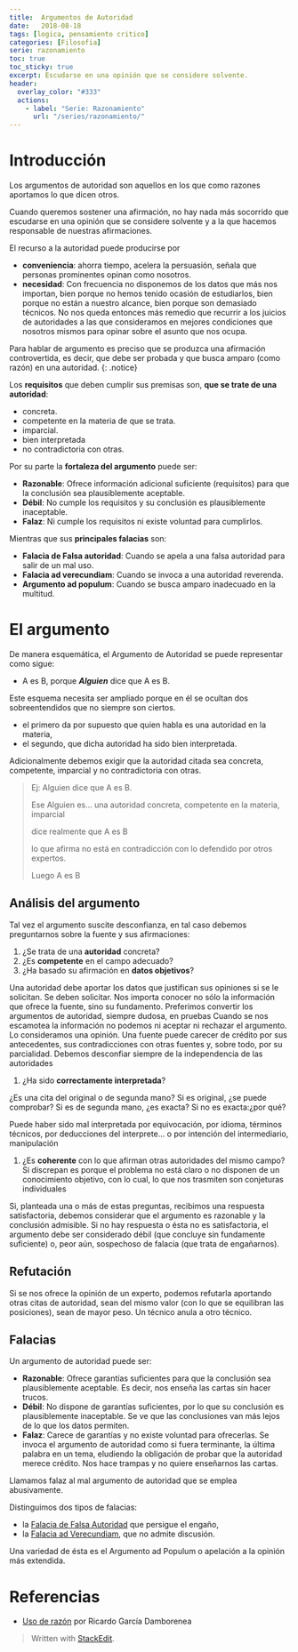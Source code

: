 ```yaml
---
title:  Argumentos de Autoridad
date:   2018-08-18
tags: [logica, pensamiento critico]
categories: [Filosofia]
serie: razonamiento
toc: true
toc_sticky: true
excerpt: Escudarse en una opinión que se considere solvente.
header:
  overlay_color: "#333"
  actions:
    - label: "Serie: Razonamiento"
      url: "/series/razonamiento/"
---
```

# Introducción
Los argumentos de autoridad son aquellos en los que como razones aportamos lo que dicen otros.

Cuando queremos sostener una afirmación, no hay nada más socorrido que escudarse en una opinión que se considere solvente y a la que hacemos responsable de nuestras afirmaciones.

El recurso a la autoridad puede producirse por
-   **conveniencia**: ahorra tiempo, acelera la persuasión, señala que personas prominentes opinan como nosotros.
-   **necesidad**: Con frecuencia no disponemos de los datos que más nos importan, bien porque no hemos tenido ocasión de estudiarlos, bien porque no están a nuestro alcance, bien porque son demasiado técnicos. No nos queda entonces más remedio que recurrir a los juicios de autoridades a las que consideramos en mejores condiciones que nosotros mismos para opinar sobre el asunto que nos ocupa.

Para hablar de argumento es preciso que se produzca una afirmación controvertida, es decir, que debe ser probada y que busca amparo (como razón) en una autoridad.
{: .notice}

Los  **requisitos**  que deben cumplir sus premisas son, **que se trate de una autoridad**:
 -   concreta.
-   competente en la materia de que se trata.
-   imparcial.
-   bien interpretada
-   no contradictoria con otras.

Por su parte la **fortaleza del argumento** puede ser:
-   **Razonable**: Ofrece información adicional suficiente (requisitos) para que la conclusión sea plausiblemente aceptable.
 -   **Débil**: No cumple los requisitos y su conclusión es plausiblemente inaceptable.
-   **Falaz**: Ni cumple los requisitos ni existe voluntad para cumplirlos.

Mientras que sus  **principales falacias**  son:
 -   **Falacia de Falsa autoridad**: Cuando se apela a una falsa autoridad para salir de un mal uso.
-   **Falacia ad verecundiam**: Cuando se invoca a una autoridad reverenda.
-   **Argumento ad populum**: Cuando se busca amparo inadecuado en la multitud.

# El argumento
De manera esquemática, el Argumento de Autoridad se puede represen­tar como sigue:
- A es B, porque **_Alguien_** dice que A es B.

Este esquema necesita ser ampliado porque en él se ocultan dos sobreentendidos que no siempre son ciertos.
-   el primero da por supuesto que quien habla es una autoridad en la materia,
-   el segundo, que dicha autoridad ha sido bien interpretada.

Adicionalmente debemos exigir que la autoridad citada sea concreta, competente, imparcial y no contradictoria con otras.

>Ej: Alguien dice que A es B.
>
>Ese Alguien es... una autoridad concreta, competente en la materia, imparcial
> 
> dice realmente que A es B
> 
 >lo que afirma no está en contradicción con lo defendido por otros expertos.
>
>Luego A es B

## Análisis del argumento

Tal vez el argumento suscite desconfianza, en tal caso debemos preguntarnos sobre la fuente y sus afirmaciones:

1.  ¿Se trata de una  **autoridad**  concreta?
2.  ¿Es  **competente**  en el campo adecuado?
3.  ¿Ha basado su afirmación en  **datos objetivos**?

Una autoridad debe aportar los datos que justifican sus opiniones si se le solicitan. Se deben solicitar. Nos importa conocer no sólo la información que ofrece la fuente, sino su fundamento. Preferimos convertir los argumentos de autoridad, siempre dudosa, en pruebas
Cuando se nos escamotea la información no podemos ni aceptar ni rechazar el argumento. Lo consideramos una opinión.
Una fuente puede carecer de crédito por sus antecedentes, sus contradicciones con otras fuentes y, sobre todo, por su parcialidad.
Debemos desconfiar siempre de la independencia de las autoridades

1.  ¿Ha sido  **correctamente interpretada**?

¿Es una cita del original o de segunda mano?
 Si es original, ¿se puede comprobar?
 Si es de segunda mano, ¿es exacta?
 Si no es exacta:¿por qué? 

Puede haber sido mal interpretada por equivocación, por idioma, términos técnicos, por deducciones del interprete...
o por intención del intermediario, manipulación

1.  ¿Es  **coherente**  con lo que afirman otras autoridades del mismo campo? Si discrepan es porque el problema no está claro o no disponen de un conocimiento objetivo, con lo cual, lo que nos trasmiten son conjeturas individuales

Si, planteada una o más de estas preguntas, recibimos una respuesta satisfactoria, debemos considerar que el argumento es razonable y la conclusión admisible. Si no hay respuesta o ésta no es satisfactoria, el argumento debe ser considerado débil (que concluye sin fundamente suficiente) o, peor aún, sospechoso de falacia (que trata de engañarnos).

## Refutación

Si se nos ofrece la opinión de un experto, podemos refutarla aportando otras citas de autoridad, sean del mismo valor (con lo que se equilibran las posiciones), sean de mayor peso. Un técnico anula a otro técnico.

## Falacias

Un argumento de autoridad puede ser:

-   **Razonable**: Ofrece garantías suficientes para que la conclusión sea plausiblemente aceptable. Es decir, nos enseña las cartas sin hacer trucos.
-   **Débil**: No dispone de garantías suficientes, por lo que su conclusión es plausiblemente inaceptable. Se ve que las conclusiones van más lejos de lo que los datos permiten.
-   **Falaz**: Carece de garantías y no existe voluntad para ofrecerlas. Se invoca el argumento de autoridad como si fuera ter­minante, la última palabra en un tema, eludiendo la obligación de probar que la autoridad merece crédito. Nos hace trampas y no quiere enseñarnos las cartas.

Llamamos falaz al mal argumento de autoridad que se emplea abusivamente.

Distinguimos dos tipos de falacias:

-   la  [Falacia de Falsa Autoridad](http://tovarlogic.shoutwiki.com/w/index.php?title=Falacias/Falsa_autoridad&action=edit&redlink=1 "Falacias/Falsa autoridad (la página no existe)")  que persigue el engaño,
-   la  [Falacia ad Verecundiam](http://tovarlogic.shoutwiki.com/w/index.php?title=Falacias/Ad_verecundiam&action=edit&redlink=1 "Falacias/Ad verecundiam (la página no existe)"), que no admite discusión.

Una variedad de ésta es el Argumento ad Populum o apelación a la opinión más extendida.

# Referencias
- [Uso de razón](http://www.usoderazon.com) por Ricardo García Damborenea

> Written with [StackEdit](https://stackedit.io/).
<!--stackedit_data:
eyJoaXN0b3J5IjpbMjAzNDczODg1OV19
-->